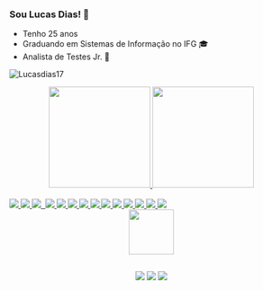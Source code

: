 ### Sou Lucas Dias! 🚀

- Tenho 25 anos
- Graduando em Sistemas de Informação no IFG 🎓
- Analista de Testes Jr. 🌱
<p align="left"> <img src="https://komarev.com/ghpvc/?username=lucasdias17&label=Profile%20views&color=0e75b6&style=flat" alt="Lucasdias17" /> </p>


 <div align="center">
  <a href="https://github.com/lucasdias17">
  <img height="180em" src="https://github-readme-stats.vercel.app/api?username=lucasdias17&show_icons=true&theme=dark&include_all_commits=true&count_private=true"/>
  <img height="180em" src="https://github-readme-stats.vercel.app/api/top-langs/?username=lucasdias17&layout=compact&langs_count=7&theme=dark"/>
</div>
<div style="display: inline_block"><br>
 <img src="https://img.shields.io/badge/Java-ED8B00?style=for-the-badge&logo=java&logoColor=white"/> 
 <img src="https://img.shields.io/badge/JavaScript-323330?style=for-the-badge&logo=javascript&logoColor=F7DF1E"/>
 <img src="https://img.shields.io/badge/Selenium-43B02A?style=for-the-badge&logo=selenium&logoColor=white"/> 
 <img spc="https://img.shields.io/badge/Cypress-17202C?style=for-the-badge&logo=cypress&logoColor=white"/>
 <img src="https://img.shields.io/badge/Cucumber-23D96C?style=for-the-badge&logo=cucumber&logoColor=white"/> 
 <img src="https://img.shields.io/badge/HTML-E34C26?&style=for-the-badge&logo=html5&logoColor=white"/> 
 <img src="https://img.shields.io/badge/CSS-239120?&style=for-the-badge&logo=css3&logoColor=white"/> 
 <img src="https://img.shields.io/badge/Swagger-85EA2D?style=for-the-badge&logo=Swagger&logoColor=white"/>  
 <img src="https://img.shields.io/badge/Git-F05032?style=for-the-badge&logo=git&logoColor=white"/> 
 <img src="https://img.shields.io/badge/Microsoft%20SQL%20Server-CC2927?style=for-the-badge&logo=microsoft%20sql%20server&logoColor=white"/>
 <img src="https://img.shields.io/badge/Postman-FF6C37?style=for-the-badge&logo=Postman&logoColor=white"/> 
 <img src="https://img.shields.io/badge/Robot%20Framework-000000?style=for-the-badge&logo=robot-framework&logoColor=white"/> 
 <img src="https://img.shields.io/badge/Azure_DevOps-0078D7?style=for-the-badge&logo=azure-devops&logoColor=white"/>
 <img src="https://img.shields.io/badge/Visual_Studio-5C2D91?style=for-the-badge&logo=visual%20studio&logoColor=white"/>
 <img src="https://img.shields.io/badge/Eclipse-2C2255?style=for-the-badge&logo=eclipse&logoColor=white"/>

<div align="center">
<img src="https://media.giphy.com/media/0TtX2qqpxp3pIafzio/giphy.gif" width="80"> 
</div>
  
  ##
 
<div align="center"> 
 
  <a href="https://www.instagram.com/lucasvieira216/" target="_blank"><img src="https://img.shields.io/badge/-Instagram-%23E4405F?style=for-the-badge&logo=instagram&logoColor=white" target="_blank"></a>
  <a href = "mailto:lvieira216@gmail.com"><img src="https://img.shields.io/badge/-Gmail-%23333?style=for-the-badge&logo=gmail&logoColor=white" target="_blank"></a>
  <a href="https://www.linkedin.com/in/lucas-vieira-dias-7ab5a4150/" target="_blank"><img src="https://img.shields.io/badge/-LinkedIn-%230077B5?style=for-the-badge&logo=linkedin&logoColor=white" target="_blank"></a> 


</div>
